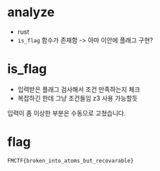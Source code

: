 # analyze

- rust 
- `is_flag` 함수가 존재함 -> 아마 이안에 플래그 구현?

# is_flag 
- 입력받은 플래그 검사해서 조건 만족하는지 체크
- 복잡하긴 한데 그냥 조건들임 z3 사용 가능할듯

입력이 좀 이상한 부분은 수동으로 고쳤습니다. 

# flag
`FMCTF{broken_into_atoms_but_recovarable}`



